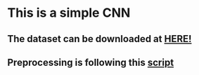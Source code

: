 <h1>This is a simple CNN



<h2>The dataset can be downloaded at <a href="https://www.kaggle.com/c/data-science-bowl-2017/data" title="Title">HERE!</a>

<h2>Preprocessing is following this <a href="https://www.kaggle.com/gzuidhof/data-science-bowl-2017/full-preprocessing-tutorial" title="Title">script</a>



